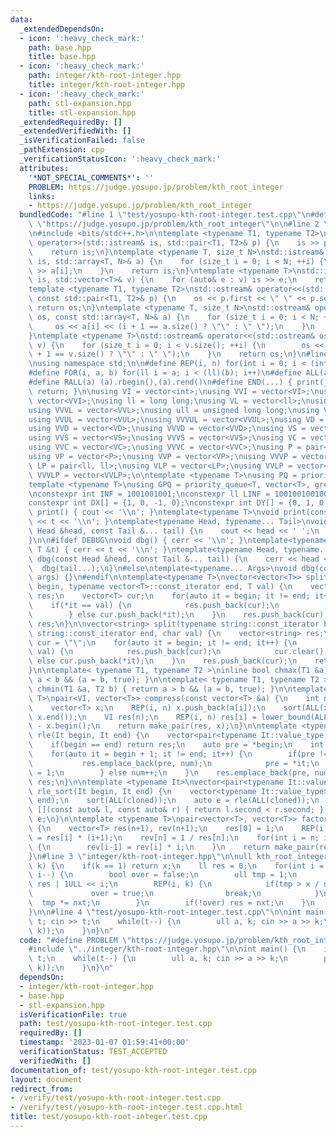 ```yaml
---
data:
  _extendedDependsOn:
  - icon: ':heavy_check_mark:'
    path: base.hpp
    title: base.hpp
  - icon: ':heavy_check_mark:'
    path: integer/kth-root-integer.hpp
    title: integer/kth-root-integer.hpp
  - icon: ':heavy_check_mark:'
    path: stl-expansion.hpp
    title: stl-expansion.hpp
  _extendedRequiredBy: []
  _extendedVerifiedWith: []
  _isVerificationFailed: false
  _pathExtension: cpp
  _verificationStatusIcon: ':heavy_check_mark:'
  attributes:
    '*NOT_SPECIAL_COMMENTS*': ''
    PROBLEM: https://judge.yosupo.jp/problem/kth_root_integer
    links:
    - https://judge.yosupo.jp/problem/kth_root_integer
  bundledCode: "#line 1 \"test/yosupo-kth-root-integer.test.cpp\"\n#define PROBLEM\
    \ \"https://judge.yosupo.jp/problem/kth_root_integer\"\n\n#line 2 \"stl-expansion.hpp\"\
    \n#include <bits/stdc++.h>\n\ntemplate <typename T1, typename T2>\nstd::istream&\
    \ operator>>(std::istream& is, std::pair<T1, T2>& p) {\n    is >> p.first >> p.second;\n\
    \    return is;\n}\ntemplate <typename T, size_t N>\nstd::istream& operator>>(std::istream&\
    \ is, std::array<T, N>& a) {\n    for (size_t i = 0; i < N; ++i) {\n        is\
    \ >> a[i];\n    }\n    return is;\n}\ntemplate <typename T>\nstd::istream& operator>>(std::istream&\
    \ is, std::vector<T>& v) {\n    for (auto& e : v) is >> e;\n    return is;\n}\n\
    template <typename T1, typename T2>\nstd::ostream& operator<<(std::ostream& os,\
    \ const std::pair<T1, T2>& p) {\n    os << p.first << \" \" << p.second;\n   \
    \ return os;\n}\ntemplate <typename T, size_t N>\nstd::ostream& operator<<(std::ostream&\
    \ os, const std::array<T, N>& a) {\n    for (size_t i = 0; i < N; ++i) {\n   \
    \     os << a[i] << (i + 1 == a.size() ? \"\" : \" \");\n    }\n    return os;\n\
    }\ntemplate <typename T>\nstd::ostream& operator<<(std::ostream& os, const std::vector<T>&\
    \ v) {\n    for (size_t i = 0; i < v.size(); ++i) {\n        os << v[i] << (i\
    \ + 1 == v.size() ? \"\" : \" \");\n    }\n    return os;\n}\n#line 3 \"base.hpp\"\
    \nusing namespace std;\n\n#define REP(i, n) for(int i = 0; i < (int)(n); i++)\n\
    #define FOR(i, a, b) for(ll i = a; i < (ll)(b); i++)\n#define ALL(a) (a).begin(),(a).end()\n\
    #define RALL(a) (a).rbegin(),(a).rend()\n#define END(...) { print(__VA_ARGS__);\
    \ return; }\n\nusing VI = vector<int>;\nusing VVI = vector<VI>;\nusing VVVI =\
    \ vector<VVI>;\nusing ll = long long;\nusing VL = vector<ll>;\nusing VVL = vector<VL>;\n\
    using VVVL = vector<VVL>;\nusing ull = unsigned long long;\nusing VUL = vector<ull>;\n\
    using VVUL = vector<VUL>;\nusing VVVUL = vector<VVUL>;\nusing VD = vector<double>;\n\
    using VVD = vector<VD>;\nusing VVVD = vector<VVD>;\nusing VS = vector<string>;\n\
    using VVS = vector<VS>;\nusing VVVS = vector<VVS>;\nusing VC = vector<char>;\n\
    using VVC = vector<VC>;\nusing VVVC = vector<VVC>;\nusing P = pair<int, int>;\n\
    using VP = vector<P>;\nusing VVP = vector<VP>;\nusing VVVP = vector<VVP>;\nusing\
    \ LP = pair<ll, ll>;\nusing VLP = vector<LP>;\nusing VVLP = vector<VLP>;\nusing\
    \ VVVLP = vector<VVLP>;\n\ntemplate <typename T>\nusing PQ = priority_queue<T>;\n\
    template <typename T>\nusing GPQ = priority_queue<T, vector<T>, greater<T>>;\n\
    \nconstexpr int INF = 1001001001;\nconstexpr ll LINF = 1001001001001001001ll;\n\
    constexpr int DX[] = {1, 0, -1, 0};\nconstexpr int DY[] = {0, 1, 0, -1};\n\nvoid\
    \ print() { cout << '\\n'; }\ntemplate<typename T>\nvoid print(const T &t) { cout\
    \ << t << '\\n'; }\ntemplate<typename Head, typename... Tail>\nvoid print(const\
    \ Head &head, const Tail &... tail) {\n    cout << head << ' ';\n    print(tail...);\n\
    }\n\n#ifdef DEBUG\nvoid dbg() { cerr << '\\n'; }\ntemplate<typename T>\nvoid dbg(const\
    \ T &t) { cerr << t << '\\n'; }\ntemplate<typename Head, typename... Tail>\nvoid\
    \ dbg(const Head &head, const Tail &... tail) {\n    cerr << head << ' ';\n  \
    \  dbg(tail...);\n}\n#else\ntemplate<typename... Args>\nvoid dbg(const Args &...\
    \ args) {}\n#endif\n\ntemplate<typename T>\nvector<vector<T>> split(typename vector<T>::const_iterator\
    \ begin, typename vector<T>::const_iterator end, T val) {\n    vector<vector<T>>\
    \ res;\n    vector<T> cur;\n    for(auto it = begin; it != end; it++) {\n    \
    \    if(*it == val) {\n            res.push_back(cur);\n            cur.clear();\n\
    \        } else cur.push_back(*it);\n    }\n    res.push_back(cur);\n    return\
    \ res;\n}\n\nvector<string> split(typename string::const_iterator begin, typename\
    \ string::const_iterator end, char val) {\n    vector<string> res;\n    string\
    \ cur = \"\";\n    for(auto it = begin; it != end; it++) {\n        if(*it ==\
    \ val) {\n            res.push_back(cur);\n            cur.clear();\n        }\
    \ else cur.push_back(*it);\n    }\n    res.push_back(cur);\n    return res;\n\
    }\n\ntemplate< typename T1, typename T2 >\ninline bool chmax(T1 &a, T2 b) { return\
    \ a < b && (a = b, true); }\n\ntemplate< typename T1, typename T2 >\ninline bool\
    \ chmin(T1 &a, T2 b) { return a > b && (a = b, true); }\n\ntemplate <typename\
    \ T>\npair<VI, vector<T>> compress(const vector<T> &a) {\n    int n = a.size();\n\
    \    vector<T> x;\n    REP(i, n) x.push_back(a[i]);\n    sort(ALL(x)); x.erase(unique(ALL(x)),\
    \ x.end());\n    VI res(n);\n    REP(i, n) res[i] = lower_bound(ALL(x), a[i])\
    \ - x.begin();\n    return make_pair(res, x);\n}\n\ntemplate <typename It>\nauto\
    \ rle(It begin, It end) {\n    vector<pair<typename It::value_type, int>> res;\n\
    \    if(begin == end) return res;\n    auto pre = *begin;\n    int num = 1;\n\
    \    for(auto it = begin + 1; it != end; it++) {\n        if(pre != *it) {\n \
    \           res.emplace_back(pre, num);\n            pre = *it;\n            num\
    \ = 1;\n        } else num++;\n    }\n    res.emplace_back(pre, num);\n    return\
    \ res;\n}\n\ntemplate <typename It>\nvector<pair<typename It::value_type, int>>\
    \ rle_sort(It begin, It end) {\n    vector<typename It::value_type> cloned(begin,\
    \ end);\n    sort(ALL(cloned));\n    auto e = rle(ALL(cloned));\n    sort(ALL(e),\
    \ [](const auto& l, const auto& r) { return l.second < r.second; });\n    return\
    \ e;\n}\n\ntemplate <typename T>\npair<vector<T>, vector<T>> factorial(int n)\
    \ {\n    vector<T> res(n+1), rev(n+1);\n    res[0] = 1;\n    REP(i, n) res[i+1]\
    \ = res[i] * (i+1);\n    rev[n] = 1 / res[n];\n    for(int i = n; i > 0; i--)\
    \ {\n        rev[i-1] = rev[i] * i;\n    }\n    return make_pair(res, rev);\n\
    }\n#line 3 \"integer/kth-root-integer.hpp\"\n\null kth_root_integer(ull x, ull\
    \ k) {\n    if(k == 1) return x;\n    ll res = 0;\n    for(int i = 31; i >= 0;\
    \ i--) {\n        bool over = false;\n        ull tmp = 1;\n        ull nxt =\
    \ res | 1ULL << i;\n        REP(i, k) {\n            if(tmp > x / nxt) {\n   \
    \             over = true;\n                break;\n            }\n          \
    \  tmp *= nxt;\n        }\n        if(!over) res = nxt;\n    }\n    return res;\n\
    }\n\n#line 4 \"test/yosupo-kth-root-integer.test.cpp\"\n\nint main() {\n    int\
    \ t; cin >> t;\n    while(t--) {\n        ull a, k; cin >> a >> k;\n        print(kth_root_integer(a,\
    \ k));\n    }\n}\n"
  code: "#define PROBLEM \"https://judge.yosupo.jp/problem/kth_root_integer\"\n\n\
    #include \"../integer/kth-root-integer.hpp\"\n\nint main() {\n    int t; cin >>\
    \ t;\n    while(t--) {\n        ull a, k; cin >> a >> k;\n        print(kth_root_integer(a,\
    \ k));\n    }\n}\n"
  dependsOn:
  - integer/kth-root-integer.hpp
  - base.hpp
  - stl-expansion.hpp
  isVerificationFile: true
  path: test/yosupo-kth-root-integer.test.cpp
  requiredBy: []
  timestamp: '2023-01-07 01:59:41+00:00'
  verificationStatus: TEST_ACCEPTED
  verifiedWith: []
documentation_of: test/yosupo-kth-root-integer.test.cpp
layout: document
redirect_from:
- /verify/test/yosupo-kth-root-integer.test.cpp
- /verify/test/yosupo-kth-root-integer.test.cpp.html
title: test/yosupo-kth-root-integer.test.cpp
---
```

